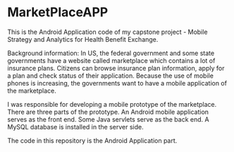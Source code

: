 MarketPlaceAPP
==============
This is the Android Application code of my capstone project - Mobile Strategy and Analytics for Health Benefit Exchange.

Background information: In US, the federal government and some state governments have a website called marketplace which contains a lot of insurance plans. Citizens can browse insurance plan information, apply for a plan and check status of their application. Because the use of mobile phones is increasing, the governments want to have a mobile application of the marketplace.

I was responsible for developing a mobile prototype of the marketplace. There are three parts of the prototype. An Android mobile application serves as the front end. Some Java servlets serve as the back end. A MySQL database is installed in the server side.

The code in this repository is the Android Application part.
